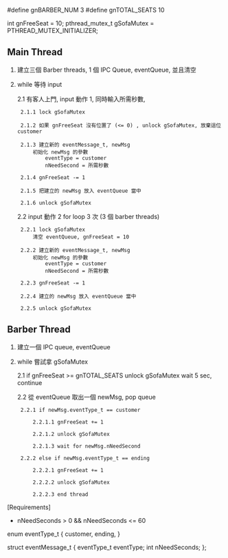#define gnBARBER_NUM    3
#define gnTOTAL_SEATS   10

int gnFreeSeat = 10;
pthread_mutex_t gSofaMutex = PTHREAD_MUTEX_INITIALIZER;

## Main Thread
1. 建立三個 Barber threads,
   1 個 IPC Queue, eventQueue, 並且清空
2. while 等待 input

    2.1 有客人上門, input 動作 1, 同時輸入所需秒數,

        2.1.1 lock gSofaMutex

        2.1.2 如果 gnFreeSeat 沒有位置了 (<= 0) , unlock gSofaMutex, 放棄這位customer

        2.1.3 建立新的 eventMessage_t, newMsg
            初始化 newMsg 的參數
                eventType = customer
                nNeedSecond = 所需秒數

        2.1.4 gnFreeSeat -= 1

        2.1.5 把建立的 newMsg 放入 eventQueue 當中

        2.1.6 unlock gSofaMutex

    2.2 input 動作 2
    for loop 3 次 (3 個 barber threads)

        2.2.1 lock gSofaMutex
            清空 eventQueue, gnFreeSeat = 10

        2.2.2 建立新的 eventMessage_t, newMsg
            初始化 newMsg 的參數
                eventType = customer
                nNeedSecond = 所需秒數

        2.2.3 gnFreeSeat -= 1

        2.2.4 建立的 newMsg 放入 eventQueue 當中

        2.2.5 unlock gSofaMutex

## Barber Thread
1. 建立一個 IPC queue, eventQueue

2. while 嘗試拿 gSofaMutex

    2.1 if gnFreeSeat >= gnTOTAL_SEATS
        unlock gSofaMutex
        wait 5 sec, continue

    2.2 從 eventQueue 取出一個 newMsg, pop queue

        2.2.1 if newMsg.eventType_t == customer

            2.2.1.1 gnFreeSeat += 1

            2.2.1.2 unlock gSofaMutex

            2.2.1.3 wait for newMsg.nNeedSecond

        2.2.2 else if newMsg.eventType_t == ending

            2.2.2.1 gnFreeSeat += 1

            2.2.2.2 unlock gSofaMutex

            2.2.2.3 end thread

[Requirements]
* nNeedSeconds > 0 && nNeedSeconds <= 60

enum eventType_t
{
    customer,
    ending,
}

struct eventMessage_t
{
    eventType_t eventType;
    int nNeedSeconds;
};





